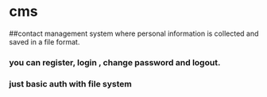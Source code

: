# cms
##contact management system where personal information is collected and saved in a file format. 
### you can register, login , change password and logout.
### just basic auth with file system

